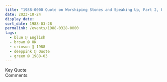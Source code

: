 ```yaml
---
title: "1988-0000 Quote on Worshiping Stones and Speaking Up, Part 2, UK"
date: 2023-10-24
display_date: 
sort_date: 1988-03-28
permalink: /events/1988-0328-0000
tags:
  - blue @ English
  - brown @ UK
  - crimson @ 1988
  - deeppink @ Quote
  - green @ 1988-03
---
```


<wave-list>
  <list-title color="green" width="75">Key Quote</list-title>
  <list-item color="BlanchedAlmond"  width="200"></list-item>
  <list-item color="Lavender"></list-item>
  <list-item color="BlanchedAlmond"></list-item>
</wave-list>

<br>

<wave-list>
  <list-title color="green" width="75">Comments</list-title>
  <list-item color="BlanchedAlmond"  width="200"></list-item>
  <list-item color="Lavender"></list-item>
  <list-item color="BlanchedAlmond"></list-item>
</wave-list>